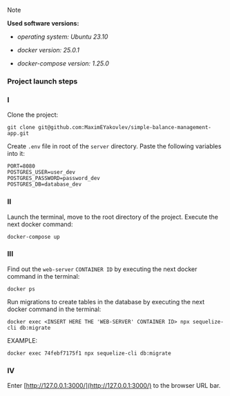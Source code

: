 > [!NOTE]
> **Used software versions:**
> 
> * _operating system: Ubuntu 23.10_
> 
> * _docker version: 25.0.1_
> 
> * _docker-compose version: 1.25.0_
### Project launch steps
### I
Clone the project:
```
git clone git@github.com:MaximEYakovlev/simple-balance-management-app.git
```
Create `.env` file in root of the `server` directory.
Paste the following variables into it:
```
PORT=8080
POSTGRES_USER=user_dev
POSTGRES_PASSWORD=password_dev
POSTGRES_DB=database_dev
```
### II
Launch the terminal, move to the root directory of the project.
Execute the next docker command:
```
docker-compose up
```
### III
Find out the `web-server` `CONTAINER ID` by executing the next docker command in the terminal:
```
docker ps
```
Run migrations to create tables in the database by executing the next docker command in the terminal:
```
docker exec <INSERT HERE THE 'WEB-SERVER' CONTAINER ID> npx sequelize-cli db:migrate
````
EXAMPLE:
```
docker exec 74febf7175f1 npx sequelize-cli db:migrate
```
### IV
Enter [http://127.0.0.1:3000/](http://127.0.0.1:3000/) to the browser URL bar.

